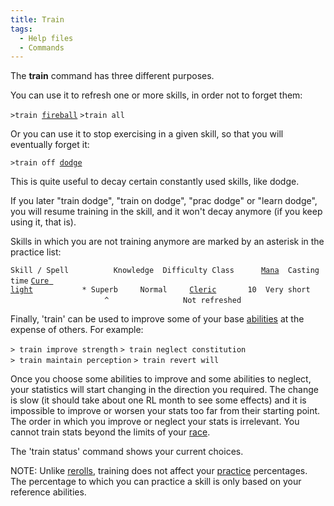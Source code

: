 ```yaml
---
title: Train
tags:
  - Help files
  - Commands
---
```

The **train** command has three different purposes.

You can use it to refresh one or more skills, in order not to forget
them:

`>train `[`fireball`](fireball "wikilink")
`>train all`

Or you can use it to stop exercising in a given skill, so that you will
eventually forget it:

`>train off `[`dodge`](dodge "wikilink")

This is quite useful to decay certain constantly used skills, like
dodge.

If you later "train dodge", "train on dodge", "prac dodge" or "learn
dodge", you will resume training in the skill, and it won't decay
anymore (if you keep using it, that is).

Skills in which you are not training anymore are marked by an asterisk
in the practice list:

`Skill / Spell          Knowledge  Difficulty Class      `[`Mana`](Mana "wikilink")`  Casting time`
[`Cure light`](Cure_Light "wikilink")`           * Superb     Normal     `[`Cleric`](Cleric "wikilink")`       10  Very short`
`                     ^`
`                Not refreshed`

Finally, 'train' can be used to improve some of your base
[abilities](abilities "wikilink") at the expense of others. For example:

`> train improve strength`
`> train neglect constitution`
`> train maintain perception`
`> train revert will`

Once you choose some abilities to improve and some abilities to neglect,
your statistics will start changing in the direction you required. The
change is slow (it should take about one RL month to see some effects)
and it is impossible to improve or worsen your stats too far from their
starting point. The order in which you improve or neglect your stats is
irrelevant. You cannot train stats beyond the limits of your
[race](race "wikilink").

The 'train status' command shows your current choices.

NOTE: Unlike [rerolls](reroll "wikilink"), training does not affect your
[practice](practice "wikilink") percentages. The percentage to which you
can practice a skill is only based on your reference abilities.
